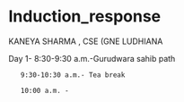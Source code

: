 # Induction_response
KANEYA SHARMA , CSE (GNE LUDHIANA 

Day 1- 8:30-9:30 a.m.-Gurudwara sahib path

       9:30-10:30 a.m.- Tea break
       
       10:00 a.m. -
